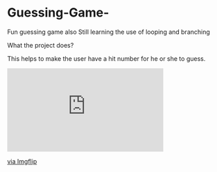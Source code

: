 # Guessing-Game-

Fun guessing game also Still learning the use of looping and branching 

What the project does? 

This helps to make the user have a hit number for he or she to guess.

<div style="width:360px;max-width:100%;"><div style="height:0;padding-bottom:53.61%;position:relative;"><iframe width="360" height="193" style="position:absolute;top:0;left:0;width:100%;height:100%;" frameBorder="0" src="https://imgflip.com/embed/4jvx03"></iframe></div><p><a href="https://imgflip.com/gif/4jvx03">via Imgflip</a></p></div>
